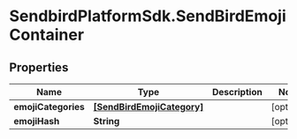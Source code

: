 # SendbirdPlatformSdk.SendBirdEmojiContainer

## Properties

Name | Type | Description | Notes
------------ | ------------- | ------------- | -------------
**emojiCategories** | [**[SendBirdEmojiCategory]**](SendBirdEmojiCategory.md) |  | [optional] 
**emojiHash** | **String** |  | [optional] 


